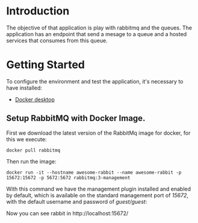 # Introduction 

The objective of that application is play with rabbitmq and the queues. The application has an endpoint that send a mesage to a queue and a hosted services that consumes from this queue.

# Getting Started

To configure the environment and test the application, it's necessary to have installed:

- [Docker desktop](https://www.docker.com/products/docker-desktop)

## Setup RabbitMQ with Docker Image.

First we download the latest version of the RabbitMq image for docker, for this we execute: 

```` 
docker pull rabbitmq
```` 

Then run the image:

```` 
docker run -it --hostname awesome-rabbit --name awesome-rabbit -p 15672:15672 -p 5672:5672 rabbitmq:3-management
```` 
With this command we have the management plugin installed and enabled by default, which is available on the standard management port of *15672*, with the default username and password of *guest/guest*:

Now you can see rabbit in http://localhost:15672/ 

